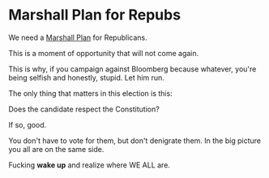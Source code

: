 # Marshall Plan for Repubs
We need a <a href="https://en.wikipedia.org/wiki/Marshall_Plan">Marshall Plan</a> for Republicans. 

This is a moment of opportunity that will not come again. 

This is why, if you campaign against Bloomberg because whatever, you're being selfish and honestly, stupid. Let him run. 

The only thing that matters in this election is this:

Does the candidate respect the Constitution?

If so, good.

You don't have to vote for them, but don't denigrate them. In the big picture you all are on the same side. 

Fucking <b>wake up</b> and realize where WE ALL are.

